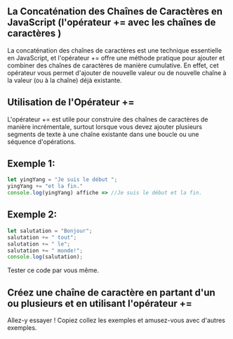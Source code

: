## La Concaténation des Chaînes de Caractères en JavaScript (l'opérateur += avec les chaînes de caractères )

La concaténation des chaînes de caractères est une technique essentielle en JavaScript, et l'opérateur += offre une méthode pratique pour ajouter et combiner des chaînes de caractères de manière cumulative. En effet, cet opérateur vous permet d'ajouter de nouvelle valeur ou de nouvelle chaîne à la valeur (ou à la chaîne) déjà existante. 

## Utilisation de l'Opérateur +=
L'opérateur += est utile pour construire des chaînes de caractères de manière incrémentale, surtout lorsque vous devez ajouter plusieurs segments de texte à une chaîne existante dans une boucle ou une séquence d'opérations.

## Exemple 1: 
````js
let yingYang = "Je suis le début ";
yingYang += "et la fin."
console.log(yingYang) affiche => //Je suis le début et la fin.
````
## Exemple 2:
````js
let salutation = "Bonjour";
salutation += " tout";
salutation += " le";
salutation += " monde!";
console.log(salutation);
````
Tester ce code par vous même.

## Créez une chaîne de caractère en partant d'un ou plusieurs et en utilisant l'opérateur +=
Allez-y essayer !
Copiez collez les exemples et amusez-vous avec d'autres exemples.
